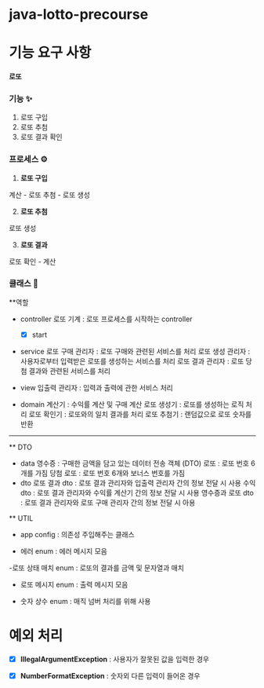 # java-lotto-precourse

# 기능 요구 사항

#### 로또

### 기능 ✨

1. 로또 구입
2. 로또 추첨
3. 로또 결과 확인

### 프로세스 ⚙️

1. **로또 구입**

계산 - 로또 추첨 - 로또 생성

2. **로또 추첨**

로또 생성

3. **로또 결과**

로또 확인 - 계산

### 클래스 🌿

**역할

- controller
  로또 기계 : 로또 프로세스를 시작하는 controller

    - [X] start

- service
  로또 구매 관리자 : 로또 구매와 관련된 서비스를 처리
  로또 생성 관리자 : 사용자로부터 입력받은 로또를 생성하는 서비스를 처리
  로또 결과 관리자 : 로또 당첨 결과와 관련된 서비스를 처리

- view
  입출력 관리자 : 입력과 출력에 관한 서비스 처리

- domain
  계산기 : 수익률 계산 및 구매 계산
  로또 생성기 : 로또를 생성하는 로직 처리
  로또 확인기 : 로또와의 일치 결과를 처리
  로또 추첨기 : 랜덤값으로 로또 숫자를 반환

---
** DTO

- data
  영수증 : 구매한 금액을 담고 있는 데이터 전송 객체 (DTO)
  로또 : 로또 번호 6개를 가짐
  당첨 로또 : 로또 번호 6개와 보너스 번호를 가짐
- dto
  로또 결과 dto : 로또 결과 관리자와 입출력 관리자 간의 정보 전달 시 사용
  수익 dto : 로또 결과 관리자와 수익률 계산기 간의 정보 전달 시 사용
  영수증과 로또 dto : 로또 결과 관리자와 로또 구매 관리자 간의 정보 전달 시 아용

** UTIL

- app config
  : 의존성 주입해주는 클래스

- 에러 enum
  : 에러 메시지 모음

-로또 상태 매치 enum
: 로또의 결과를 금액 및 문자열과 매치

- 로또 메시지 enum
  : 출력 메시지 모음

- 숫자 상수 enum
  : 매직 넘버 처리를 위해 사용

# 예외 처리

- [X] **IllegalArgumentException** : 사용자가 잘못된 값을 입력한 경우
- [X] **NumberFormatException** : 숫자외 다른 입력이 들어온 경우

